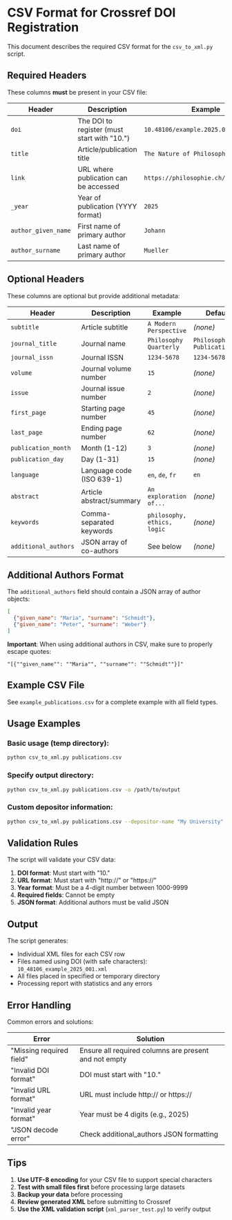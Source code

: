 # CSV Format for Crossref DOI Registration

This document describes the required CSV format for the `csv_to_xml.py` script.

## Required Headers

These columns **must** be present in your CSV file:

| Header | Description | Example |
|--------|-------------|---------|
| `doi` | The DOI to register (must start with "10.") | `10.48106/example.2025.001` |
| `title` | Article/publication title | `The Nature of Philosophical Inquiry` |
| `link` | URL where publication can be accessed | `https://philosophie.ch/articles/001` |
| `_year` | Year of publication (YYYY format) | `2025` |
| `author_given_name` | First name of primary author | `Johann` |
| `author_surname` | Last name of primary author | `Mueller` |

## Optional Headers

These columns are optional but provide additional metadata:

| Header | Description | Example | Default |
|--------|-------------|---------|---------|
| `subtitle` | Article subtitle | `A Modern Perspective` | _(none)_ |
| `journal_title` | Journal name | `Philosophy Quarterly` | `Philosophie.ch Publications` |
| `journal_issn` | Journal ISSN | `1234-5678` | `1234-5678` |
| `volume` | Journal volume number | `15` | _(none)_ |
| `issue` | Journal issue number | `2` | _(none)_ |
| `first_page` | Starting page number | `45` | _(none)_ |
| `last_page` | Ending page number | `62` | _(none)_ |
| `publication_month` | Month (1-12) | `3` | _(none)_ |
| `publication_day` | Day (1-31) | `15` | _(none)_ |
| `language` | Language code (ISO 639-1) | `en`, `de`, `fr` | `en` |
| `abstract` | Article abstract/summary | `An exploration of...` | _(none)_ |
| `keywords` | Comma-separated keywords | `philosophy, ethics, logic` | _(none)_ |
| `additional_authors` | JSON array of co-authors | See below | _(none)_ |

## Additional Authors Format

The `additional_authors` field should contain a JSON array of author objects:

```json
[
  {"given_name": "Maria", "surname": "Schmidt"},
  {"given_name": "Peter", "surname": "Weber"}
]
```

**Important**: When using additional authors in CSV, make sure to properly escape quotes:
```csv
"[{""given_name"": ""Maria"", ""surname"": ""Schmidt""}]"
```

## Example CSV File

See `example_publications.csv` for a complete example with all field types.

## Usage Examples

### Basic usage (temp directory):
```bash
python csv_to_xml.py publications.csv
```

### Specify output directory:
```bash
python csv_to_xml.py publications.csv -o /path/to/output
```

### Custom depositor information:
```bash
python csv_to_xml.py publications.csv --depositor-name "My University" --depositor-email "admin@university.edu"
```

## Validation Rules

The script will validate your CSV data:

1. **DOI format**: Must start with "10."
2. **URL format**: Must start with "http://" or "https://"
3. **Year format**: Must be a 4-digit number between 1000-9999
4. **Required fields**: Cannot be empty
5. **JSON format**: Additional authors must be valid JSON

## Output

The script generates:
- Individual XML files for each CSV row
- Files named using DOI (with safe characters): `10_48106_example_2025_001.xml`
- All files placed in specified or temporary directory
- Processing report with statistics and any errors

## Error Handling

Common errors and solutions:

| Error | Solution |
|-------|----------|
| "Missing required field" | Ensure all required columns are present and not empty |
| "Invalid DOI format" | DOI must start with "10." |
| "Invalid URL format" | URL must include http:// or https:// |
| "Invalid year format" | Year must be 4 digits (e.g., 2025) |
| "JSON decode error" | Check additional_authors JSON formatting |

## Tips

1. **Use UTF-8 encoding** for your CSV file to support special characters
2. **Test with small files first** before processing large datasets
3. **Backup your data** before processing
4. **Review generated XML** before submitting to Crossref
5. **Use the XML validation script** (`xml_parser_test.py`) to verify output